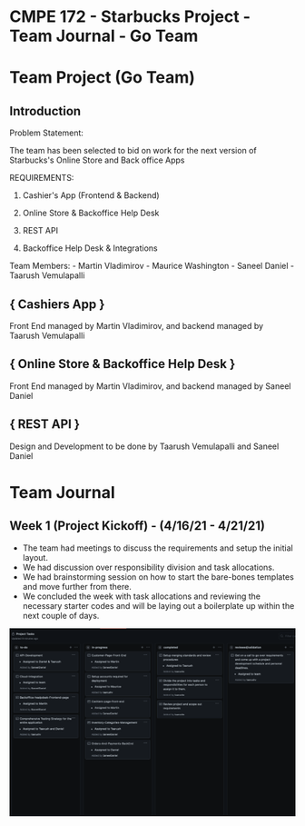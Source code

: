 
# CMPE 172 - Starbucks Project - Team Journal - Go Team


# Team Project (Go Team)


## Introduction

Problem Statement:

The team has been selected to bid on work for the next version of Starbucks's Online Store and Back office Apps

REQUIREMENTS:

1. Cashier's App (Frontend & Backend)

2. Online Store & Backoffice Help Desk

3. REST API

4. Backoffice Help Desk & Integrations

Team Members: - Martin Vladimirov - Maurice Washington - Saneel Daniel - Taarush Vemulapalli

## { Cashiers App }

Front End managed by Martin Vladimirov, and backend managed by Taarush Vemulapalli

## { Online Store & Backoffice Help Desk }

Front End managed by Martin Vladimirov, and backend managed by Saneel Daniel

## { REST API }

Design and Development to be done by Taarush Vemulapalli and Saneel Daniel

# Team Journal

## Week 1 (Project Kickoff) - (4/16/21 - 4/21/21)

- The team had meetings to discuss the requirements and setup the initial layout.
- We had discussion over responsibility division and task allocations.
- We had brainstorming session on how to start the bare-bones templates and move further from there.
- We concluded the week with task allocations and reviewing the necessary starter codes and will be laying out a boilerplate up within the next couple of days.

![week1-taskboard](Images/week1-taskboard.png)
